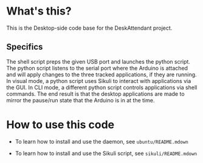 What's this?
==
This is the Desktop-side code base for the DeskAttendant project.

Specifics
--
The shell script preps the given USB port and launches the python script. The python script listens to the serial port where the Arduino is attached and will apply changes to the three tracked applications, if they are running. In visual mode, a python script uses Sikuli to interact with applications via the GUI. In CLI mode, a different python script controls applications via shell commands. The end result is that the desktop applications are made to mirror the pause/run state that the Arduino is in at the time.

How to use this code
==
* To learn how to install and use the daemon, see `ubuntu/README.mdown`

* To learn how to install and use the Sikuli script, see `sikuli/README.mdown`
